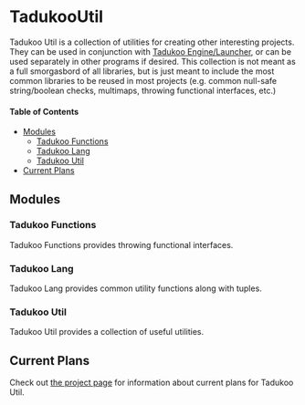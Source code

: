 # TadukooUtil
Tadukoo Util is a collection of utilities for creating other interesting projects. They can be used in conjunction with 
[Tadukoo Engine/Launcher](https://tadukooverse.github.io/projects/TadukooEngine.html), or can be used separately in other 
programs if desired. This collection is not meant as a full smorgasbord of all libraries, but is just meant to include 
the most common libraries to be reused in most projects (e.g. common null-safe string/boolean checks, multimaps, 
throwing functional interfaces, etc.)

#### Table of Contents
* [Modules](#modules)
  * [Tadukoo Functions](#tadukoo-functions)
  * [Tadukoo Lang](#tadukoo-lang)
  * [Tadukoo Util](#tadukoo-util)
* [Current Plans](#current-plans)

## Modules
### Tadukoo Functions
Tadukoo Functions provides throwing functional interfaces.

### Tadukoo Lang
Tadukoo Lang provides common utility functions along with tuples.

### Tadukoo Util
Tadukoo Util provides a collection of useful utilities.

## Current Plans
Check out [the project page](https://tadukooverse.github.io/projects/TadukooUtil.html) for information about current plans for Tadukoo Util.
